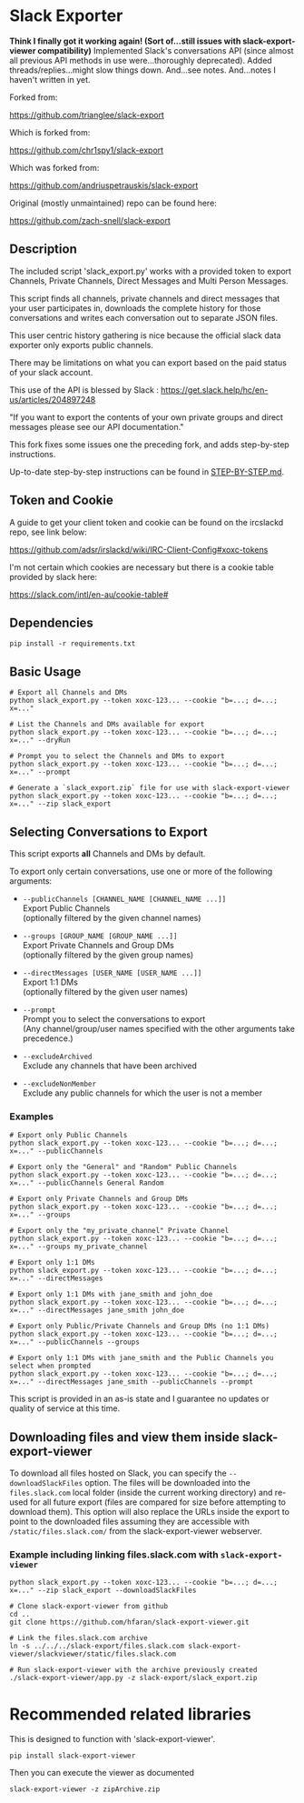 # Slack Exporter
**Think I finally got it working again! (Sort of...still issues with slack-export-viewer compatibility)**
Implemented Slack's conversations API (since almost all previous API methods in use were...thoroughly deprecated).
Added threads/replies...might slow things down. And...see notes. And...notes I haven't written in yet.  

Forked from:

https://github.com/trianglee/slack-export 

Which is forked from:

https://github.com/chr1spy1/slack-export

Which was forked from:

https://github.com/andriuspetrauskis/slack-export

Original (mostly unmaintained) repo can be found here:

https://github.com/zach-snell/slack-export



## Description

The included script 'slack_export.py' works with a provided token to export Channels, Private Channels, Direct Messages and Multi Person Messages.

This script finds all channels, private channels and direct messages that your user participates in, downloads the complete history for those conversations and writes each conversation out to separate JSON files.

This user centric history gathering is nice because the official slack data exporter only exports public channels.

There may be limitations on what you can export based on the paid status of your slack account.

This use of the API is blessed by Slack : https://get.slack.help/hc/en-us/articles/204897248

"If you want to export the contents of your own private groups and direct messages
please see our API documentation."

This fork fixes some issues one the preceding fork, and adds step-by-step instructions.

Up-to-date step-by-step instructions can be found in [STEP-BY-STEP.md](STEP-BY-STEP.md).

## Token and Cookie

A guide to get your client token and cookie can be found on the ircslackd repo, see link below:

https://github.com/adsr/irslackd/wiki/IRC-Client-Config#xoxc-tokens

I'm not certain which cookies are necessary but there is a cookie table provided by slack here:

https://slack.com/intl/en-au/cookie-table#

## Dependencies

```
pip install -r requirements.txt
```

## Basic Usage
```
# Export all Channels and DMs
python slack_export.py --token xoxc-123... --cookie "b=...; d=...; x=..."

# List the Channels and DMs available for export
python slack_export.py --token xoxc-123... --cookie "b=...; d=...; x=..." --dryRun

# Prompt you to select the Channels and DMs to export
python slack_export.py --token xoxc-123... --cookie "b=...; d=...; x=..." --prompt

# Generate a `slack_export.zip` file for use with slack-export-viewer
python slack_export.py --token xoxc-123... --cookie "b=...; d=...; x=..." --zip slack_export
```

## Selecting Conversations to Export

This script exports **all** Channels and DMs by default.

To export only certain conversations, use one or more of the following arguments:

* `--publicChannels [CHANNEL_NAME [CHANNEL_NAME ...]]`\
Export Public Channels\
(optionally filtered by the given channel names)

* `--groups [GROUP_NAME [GROUP_NAME ...]]`\
Export Private Channels and Group DMs\
(optionally filtered by the given group names)

* `--directMessages [USER_NAME [USER_NAME ...]]`\
Export 1:1 DMs\
(optionally filtered by the given user names)

* `--prompt`\
Prompt you to select the conversations to export\
(Any channel/group/user names specified with the other arguments take precedence.)

* `--excludeArchived`\
Exclude any channels that have been archived

* `--excludeNonMember`\
Exclude any public channels for which the user is not a member

### Examples
```
# Export only Public Channels
python slack_export.py --token xoxc-123... --cookie "b=...; d=...; x=..." --publicChannels

# Export only the "General" and "Random" Public Channels
python slack_export.py --token xoxc-123... --cookie "b=...; d=...; x=..." --publicChannels General Random

# Export only Private Channels and Group DMs
python slack_export.py --token xoxc-123... --cookie "b=...; d=...; x=..." --groups

# Export only the "my_private_channel" Private Channel
python slack_export.py --token xoxc-123... --cookie "b=...; d=...; x=..." --groups my_private_channel

# Export only 1:1 DMs
python slack_export.py --token xoxc-123... --cookie "b=...; d=...; x=..." --directMessages

# Export only 1:1 DMs with jane_smith and john_doe
python slack_export.py --token xoxc-123... --cookie "b=...; d=...; x=..." --directMessages jane_smith john_doe

# Export only Public/Private Channels and Group DMs (no 1:1 DMs)
python slack_export.py --token xoxc-123... --cookie "b=...; d=...; x=..." --publicChannels --groups

# Export only 1:1 DMs with jane_smith and the Public Channels you select when prompted
python slack_export.py --token xoxc-123... --cookie "b=...; d=...; x=..." --directMessages jane_smith --publicChannels --prompt
```
This script is provided in an as-is state and I guarantee no updates or quality of service at this time.

## Downloading files and view them inside slack-export-viewer

To download all files hosted on Slack, you can specify the `--downloadSlackFiles` option. The files will be
downloaded into the `files.slack.com` local folder (inside the current working directory) and re-used for
all future export (files are compared for size before attempting to download them). This option will also
replace the URLs inside the export to point to the downloaded files assuming they are accessible with
`/static/files.slack.com/` from the slack-export-viewer webserver.

### Example including linking files.slack.com with `slack-export-viewer`
```
python slack_export.py --token xoxc-123... --cookie "b=...; d=...; x=..." --zip slack_export --downloadSlackFiles

# Clone slack-export-viewer from github
cd ..
git clone https://github.com/hfaran/slack-export-viewer.git

# Link the files.slack.com archive
ln -s ../../../slack-export/files.slack.com slack-export-viewer/slackviewer/static/files.slack.com

# Run slack-export-viewer with the archive previously created
./slack-export-viewer/app.py -z slack-export/slack_export.zip
```

# Recommended related libraries

This is designed to function with 'slack-export-viewer'.
  ```
  pip install slack-export-viewer
  ```

Then you can execute the viewer as documented
```
slack-export-viewer -z zipArchive.zip
```


